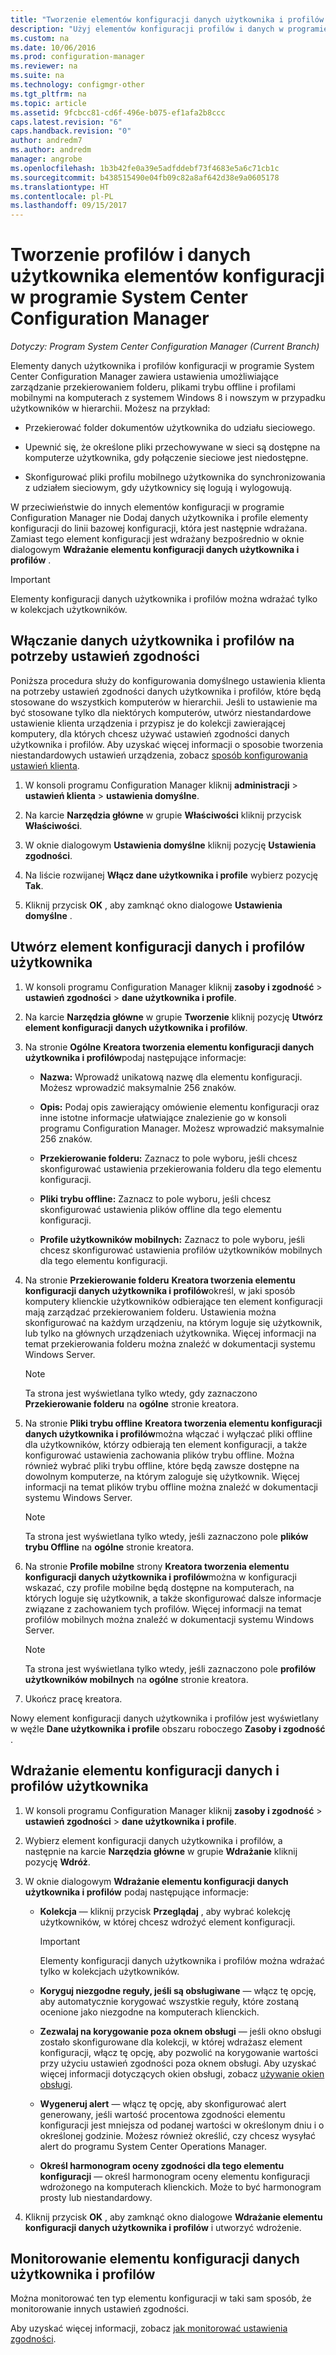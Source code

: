 ```yaml
---
title: "Tworzenie elementów konfiguracji danych użytkownika i profilów | Dokumentacja firmy Microsoft"
description: "Użyj elementów konfiguracji profilów i danych w programie System Center Configuration Manager do zarządzania Przekierowanie folderu, plikami trybu offline i profilami mobilnymi."
ms.custom: na
ms.date: 10/06/2016
ms.prod: configuration-manager
ms.reviewer: na
ms.suite: na
ms.technology: configmgr-other
ms.tgt_pltfrm: na
ms.topic: article
ms.assetid: 9fcbcc81-cd6f-496e-b075-ef1afa2b8ccc
caps.latest.revision: "6"
caps.handback.revision: "0"
author: andredm7
ms.author: andredm
manager: angrobe
ms.openlocfilehash: 1b3b42fe0a39e5adfddebf73f4683e5a6c71cb1c
ms.sourcegitcommit: b438515490e04fb09c82a8af642d38e9a0605178
ms.translationtype: HT
ms.contentlocale: pl-PL
ms.lasthandoff: 09/15/2017
---
```

# <a name="create-user-data-and-profiles-configuration-items-in-system-center-configuration-manager"></a>Tworzenie profilów i danych użytkownika elementów konfiguracji w programie System Center Configuration Manager

*Dotyczy: Program System Center Configuration Manager (Current Branch)*

Elementy danych użytkownika i profilów konfiguracji w programie System Center Configuration Manager zawiera ustawienia umożliwiające zarządzanie przekierowaniem folderu, plikami trybu offline i profilami mobilnymi na komputerach z systemem Windows 8 i nowszym w przypadku użytkowników w hierarchii. Możesz na przykład:  

-   Przekierować folder dokumentów użytkownika do udziału sieciowego.  

-   Upewnić się, że określone pliki przechowywane w sieci są dostępne na komputerze użytkownika, gdy połączenie sieciowe jest niedostępne.  

-   Skonfigurować pliki profilu mobilnego użytkownika do synchronizowania z udziałem sieciowym, gdy użytkownicy się logują i wylogowują.  

 W przeciwieństwie do innych elementów konfiguracji w programie Configuration Manager nie Dodaj danych użytkownika i profile elementy konfiguracji do linii bazowej konfiguracji, która jest następnie wdrażana. Zamiast tego element konfiguracji jest wdrażany bezpośrednio w oknie dialogowym **Wdrażanie elementu konfiguracji danych użytkownika i profilów** .  

> [!IMPORTANT]  
>  Elementy konfiguracji danych użytkownika i profilów można wdrażać tylko w kolekcjach użytkowników.  

## <a name="enable-user-data-and-profiles-for-compliance-settings"></a>Włączanie danych użytkownika i profilów na potrzeby ustawień zgodności  
 Poniższa procedura służy do konfigurowania domyślnego ustawienia klienta na potrzeby ustawień zgodności danych użytkownika i profilów, które będą stosowane do wszystkich komputerów w hierarchii. Jeśli to ustawienie ma być stosowane tylko dla niektórych komputerów, utwórz niestandardowe ustawienie klienta urządzenia i przypisz je do kolekcji zawierającej komputery, dla których chcesz używać ustawień zgodności danych użytkownika i profilów. Aby uzyskać więcej informacji o sposobie tworzenia niestandardowych ustawień urządzenia, zobacz [sposób konfigurowania ustawień klienta](../../core/clients/deploy/configure-client-settings.md).  

1.  W konsoli programu Configuration Manager kliknij **administracji** > **ustawień klienta** > **ustawienia domyślne**.  

4.  Na karcie **Narzędzia główne** w grupie **Właściwości** kliknij przycisk **Właściwości**.  

5.  W oknie dialogowym **Ustawienia domyślne** kliknij pozycję **Ustawienia zgodności**.  

6.  Na liście rozwijanej **Włącz dane użytkownika i profile** wybierz pozycję **Tak**.  

7.  Kliknij przycisk **OK** , aby zamknąć okno dialogowe **Ustawienia domyślne** .  

## <a name="create-a-user-data-and-profiles-configuration-item"></a>Utwórz element konfiguracji danych i profilów użytkownika  

1.  W konsoli programu Configuration Manager kliknij **zasoby i zgodność** > **ustawień zgodności** > **dane użytkownika i profile**.  

3.  Na karcie **Narzędzia główne** w grupie **Tworzenie** kliknij pozycję **Utwórz element konfiguracji danych użytkownika i profilów**.  

4.  Na stronie **Ogólne** **Kreatora tworzenia elementu konfiguracji danych użytkownika i profilów**podaj następujące informacje:  

    -   **Nazwa:** Wprowadź unikatową nazwę dla elementu konfiguracji. Możesz wprowadzić maksymalnie 256 znaków.  

    -   **Opis:** Podaj opis zawierający omówienie elementu konfiguracji oraz inne istotne informacje ułatwiające znalezienie go w konsoli programu Configuration Manager. Możesz wprowadzić maksymalnie 256 znaków.  

    -   **Przekierowanie folderu:** Zaznacz to pole wyboru, jeśli chcesz skonfigurować ustawienia przekierowania folderu dla tego elementu konfiguracji.  

    -   **Pliki trybu offline:** Zaznacz to pole wyboru, jeśli chcesz skonfigurować ustawienia plików offline dla tego elementu konfiguracji.  

    -   **Profile użytkowników mobilnych:** Zaznacz to pole wyboru, jeśli chcesz skonfigurować ustawienia profilów użytkowników mobilnych dla tego elementu konfiguracji.  

5.  Na stronie **Przekierowanie folderu** **Kreatora tworzenia elementu konfiguracji danych użytkownika i profilów**określ, w jaki sposób komputery klienckie użytkowników odbierające ten element konfiguracji mają zarządzać przekierowaniem folderu. Ustawienia można skonfigurować na każdym urządzeniu, na którym loguje się użytkownik, lub tylko na głównych urządzeniach użytkownika. Więcej informacji na temat przekierowania folderu można znaleźć w dokumentacji systemu Windows Server.  

    > [!NOTE]  
    >  Ta strona jest wyświetlana tylko wtedy, gdy zaznaczono **Przekierowanie folderu** na **ogólne** stronie kreatora.  

6.  Na stronie **Pliki trybu offline** **Kreatora tworzenia elementu konfiguracji danych użytkownika i profilów**można włączać i wyłączać pliki offline dla użytkowników, którzy odbierają ten element konfiguracji, a także konfigurować ustawienia zachowania plików trybu offline. Można również wybrać pliki trybu offline, które będą zawsze dostępne na dowolnym komputerze, na którym zaloguje się użytkownik. Więcej informacji na temat plików trybu offline można znaleźć w dokumentacji systemu Windows Server.  

    > [!NOTE]  
    >  Ta strona jest wyświetlana tylko wtedy, jeśli zaznaczono pole **plików trybu Offline** na **ogólne** stronie kreatora.  

7.  Na stronie **Profile mobilne** strony **Kreatora tworzenia elementu konfiguracji danych użytkownika i profilów**można w konfiguracji wskazać, czy profile mobilne będą dostępne na komputerach, na których loguje się użytkownik, a także skonfigurować dalsze informacje związane z zachowaniem tych profilów. Więcej informacji na temat profilów mobilnych można znaleźć w dokumentacji systemu Windows Server.  

    > [!NOTE]  
    >  Ta strona jest wyświetlana tylko wtedy, jeśli zaznaczono pole **profilów użytkowników mobilnych** na **ogólne** stronie kreatora.  

8.  Ukończ pracę kreatora.  

 Nowy element konfiguracji danych użytkownika i profilów jest wyświetlany w węźle **Dane użytkownika i profile** obszaru roboczego **Zasoby i zgodność** .  

## <a name="deploy-a-user-data-and-profiles-configuration-item"></a>Wdrażanie elementu konfiguracji danych i profilów użytkownika  

1.  W konsoli programu Configuration Manager kliknij **zasoby i zgodność** > **ustawień zgodności** > **dane użytkownika i profile**.  

3.  Wybierz element konfiguracji danych użytkownika i profilów, a następnie na karcie **Narzędzia główne** w grupie **Wdrażanie** kliknij pozycję **Wdróż**.  

4.  W oknie dialogowym **Wdrażanie elementu konfiguracji danych użytkownika i profilów** podaj następujące informacje:  

    -   **Kolekcja** — kliknij przycisk **Przeglądaj** , aby wybrać kolekcję użytkowników, w której chcesz wdrożyć element konfiguracji.  

        > [!IMPORTANT]  
        >  Elementy konfiguracji danych użytkownika i profilów można wdrażać tylko w kolekcjach użytkowników.  

    -   **Koryguj niezgodne reguły, jeśli są obsługiwane** — włącz tę opcję, aby automatycznie korygować wszystkie reguły, które zostaną ocenione jako niezgodne na komputerach klienckich.  

    -   **Zezwalaj na korygowanie poza oknem obsługi** — jeśli okno obsługi zostało skonfigurowane dla kolekcji, w której wdrażasz element konfiguracji, włącz tę opcję, aby pozwolić na korygowanie wartości przy użyciu ustawień zgodności poza oknem obsługi. Aby uzyskać więcej informacji dotyczących okien obsługi, zobacz [używanie okien obsługi](../../core/clients/manage/collections/use-maintenance-windows.md).  

    -   **Wygeneruj alert** — włącz tę opcję, aby skonfigurować alert generowany, jeśli wartość procentowa zgodności elementu konfiguracji jest mniejsza od podanej wartości w określonym dniu i o określonej godzinie. Możesz również określić, czy chcesz wysyłać alert do programu System Center Operations Manager.  

    -   **Określ harmonogram oceny zgodności dla tego elementu konfiguracji** — określ harmonogram oceny elementu konfiguracji wdrożonego na komputerach klienckich. Może to być harmonogram prosty lub niestandardowy.  

5.  Kliknij przycisk **OK** , aby zamknąć okno dialogowe **Wdrażanie elementu konfiguracji danych użytkownika i profilów** i utworzyć wdrożenie.  

## <a name="monitor-a-user-data-and-profiles-configuration-item"></a>Monitorowanie elementu konfiguracji danych użytkownika i profilów  
 Można monitorować ten typ elementu konfiguracji w taki sam sposób, że monitorowanie innych ustawień zgodności.  

 Aby uzyskać więcej informacji, zobacz [jak monitorować ustawienia zgodności](../../compliance/deploy-use/monitor-compliance-settings.md).  
